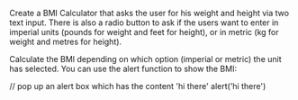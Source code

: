 Create a BMI Calculator that asks the user for his weight and height via two text input. There is also a radio button to ask if the users want to enter in imperial units (pounds for weight and feet for height), or in metric (kg for weight and metres for height).

Calculate the BMI depending on which option (imperial or metric) the unit has selected. You can use the alert function to show the BMI:

// pop up an alert box which has the content 'hi there' alert('hi there')
